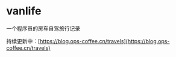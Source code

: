 # vanlife
一个程序员的房车自驾旅行记录

持续更新中：[https://blog.ops-coffee.cn/travels](https://blog.ops-coffee.cn/travels)
